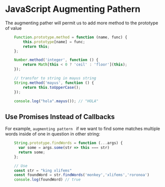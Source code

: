 
# JavaScript Augmenting Pathern

The augmenting pather will permit us to add more method to the prototype of value

```javascript
    Function.prototype.method = function (name, func) {
        this.prototype[name] = func;
        return this;
    };

    Number.method('integer', function () {
        return Math[this < 0 ? 'ceil' : 'floor'](this);
    });

    // transfor to string in mayus string 
    String.method('mayus', function () {
        return this.toUpperCase();
    });
    
    console.log("hola".mayus()); // "HOLA"
```

## Use Promises Instead of Callbacks

For example,  ``` augmenting pattern  ```  if we want to find some matches multiple words inside of one in question  in other string:

```typescript
    String.prototype.findWords = function (...args) {
      var some = args.some(str => this === str)
      return some;
    };

    // Use
    const str = "king xlifems"
    const foundWord = str.findWords('monkey','xlifems','roronoa')
    console.log(foundWord) // true
```